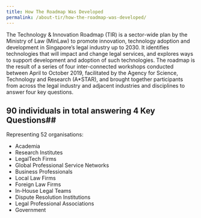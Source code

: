 ```yaml
---
title: How The Roadmap Was Developed
permalink: /about-tir/how-the-roadmap-was-developed/
---
```

The Technology & Innovation Roadmap (TIR) is a sector-wide plan by the Ministry of Law (MinLaw) to promote innovation, technology adoption and development in Singapore’s legal industry up to 2030. It identifies technologies that will impact and change legal services, and explores ways to support development and adoption of such technologies. The roadmap is the result of a series of four inter-connected workshops conducted between April to October 2019, facilitated by the Agency for Science, Technology and Research (A*STAR), and brought together participants from across the legal industry and adjacent industries and disciplines to answer four key questions. <br>

## 90 individuals in total answering 4 Key Questions##
Representing 52 organisations: 

 - Academia
 - Research Institutes 
 - LegalTech Firms 
 - Global Professional Service Networks 
 - Business Professionals 
 - Local Law Firms
 - Foreign Law Firms
 - In-House Legal Teams
 - Dispute Resolution Institutions
 - Legal Professional Associations
 - Government
